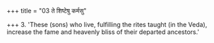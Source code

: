 +++
title = "03 ते शिष्टेषु कर्मसु"

+++
3. 'These (sons) who live, fulfilling the rites taught (in the Veda), increase the fame and heavenly bliss of their departed ancestors.'
